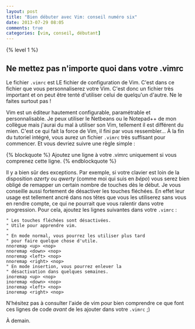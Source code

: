 ```yaml
---
layout: post
title: "Bien débuter avec Vim: conseil numéro six"
date: 2013-07-29 08:05
comments: true
categories: [vim, conseil, débutant]
---
```


{% level 1 %}

Ne mettez pas n'importe quoi dans votre .vimrc
----------------------------------------------
Le fichier `.vimrc` est LE fichier de configuration de Vim. C'est dans ce fichier
que vous personnaliserez votre Vim. C'est donc un fichier très important et on
peut être tenté d'utiliser celui de quelqu'un d'autre. Ne le faites surtout pas
!

<!-- more -->

Vim est un éditeur hautement configurable, paramétrable et personnalisable.
Je peux utiliser le Netbeans ou le Notepad++ de mon collègue mais
j'aurai du mal à utiliser son Vim, tellement il est différent du mien. C'est ce
qui fait la force de Vim, il fini par vous ressembler… À la fin du tutoriel
intégré, vous aurez un fichier `.vimrc` très suffisant pour commencer. Et vous
devriez suivre une règle simple :

{% blockquote %}
Ajoutez une ligne à votre .vimrc uniquement si vous comprenez cette ligne.
{% endblockquote %}

Il y a bien sûr des exceptions. Par exemple, si votre clavier est loin
de la disposition *azerty* ou *qwerty* (comme moi qui suis en *bépo*) vous
serez bien
obligé de remapper un certain nombre de touches dès le début. Je vous conseille
aussi fortement de désactiver les touches fléchées. En effet leur usage est
tellement ancré dans nos têtes que vous les utiliserez sans vous en rendre
compte, ce qui ne pourrait que vous ralentir dans votre progression.
Pour cela, ajoutez les lignes suivantes dans votre `.vimrc` :

``` vim
" Les touches fléchées sont désactivées.
" Utile pour apprendre vim.
"
" En mode normal, vous pourrez les utiliser plus tard
" pour faire quelque chose d'utile.
nnoremap <up> <nop>
nnoremap <down> <nop>
nnoremap <left> <nop>
nnoremap <right> <nop>
" En mode insertion, vous pourrez enlever la
" désactivation dans quelques semaines.
inoremap <up> <nop>
inoremap <down> <nop>
inoremap <left> <nop>
inoremap <right> <nop>
```

N'hésitez pas à consulter l'aide de vim pour bien comprendre ce que font ces
lignes de code *avant* de les ajouter dans votre `.vimrc` ;)

À demain.
